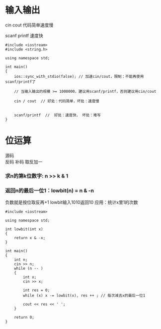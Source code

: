 # 输入输出

cin cout 代码简单速度慢

scanf printf 速度快

```
#include <iostream>
#include <string.h>

using namespace std;

int main()
{
    ios::sync_with_stdio(false); // 加速cin/cout，限制：不能再使用scanf/printf了
    
    // 当输入输出的规模 >= 1000000，建议用scanf/printf，否则建议用cin/cout
    
    cin / cout  // 好处：代码简单，坏处：速度慢
        
    
    scanf/printf  //  好处：速度快， 坏处：难写
}
```

# 位运算

源码  
反码 
补码 取反加一


### 求n的第k位数字: n >> k & 1

### 返回n的最后一位1：lowbit(n) = n & -n

负数就是按位取反再+1
lowbit输入1010返回10
应用：统计x里1的次数

```
#include <iostream>

using namespace std;

int lowbit(int x)
{
    return x & -x;
}

int main()
{
    int n;
    cin >> n;
    while (n -- )
    {
        int x;
        cin >> x;
        
        int res = 0;
        while (x) x -= lowbit(x), res ++ ; // 每次减去x的最后一位1
        
        cout << res << ' ';
    }
    
    return 0;
}
```